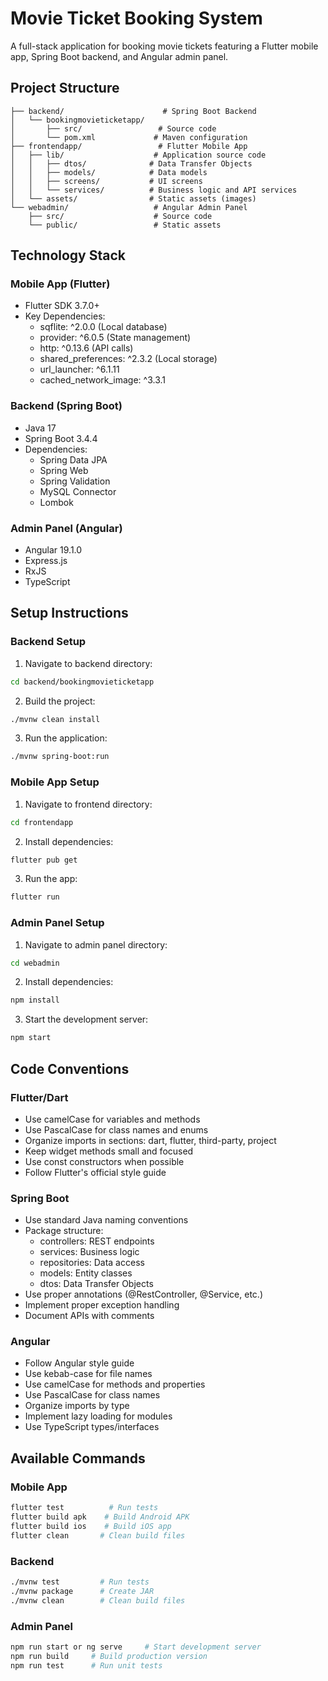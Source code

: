 # Movie Ticket Booking System

A full-stack application for booking movie tickets featuring a Flutter mobile app, Spring Boot backend, and Angular admin panel.

## Project Structure

```
├── backend/                      # Spring Boot Backend
│   └── bookingmovieticketapp/
│       ├── src/                 # Source code
│       └── pom.xml             # Maven configuration
├── frontendapp/                 # Flutter Mobile App
│   ├── lib/                    # Application source code
│   │   ├── dtos/              # Data Transfer Objects
│   │   ├── models/            # Data models
│   │   ├── screens/           # UI screens
│   │   └── services/          # Business logic and API services
│   └── assets/                # Static assets (images)
└── webadmin/                   # Angular Admin Panel
    ├── src/                    # Source code
    └── public/                 # Static assets
```

## Technology Stack

### Mobile App (Flutter)

- Flutter SDK 3.7.0+
- Key Dependencies:
  - sqflite: ^2.0.0 (Local database)
  - provider: ^6.0.5 (State management)
  - http: ^0.13.6 (API calls)
  - shared_preferences: ^2.3.2 (Local storage)
  - url_launcher: ^6.1.11
  - cached_network_image: ^3.3.1

### Backend (Spring Boot)

- Java 17
- Spring Boot 3.4.4
- Dependencies:
  - Spring Data JPA
  - Spring Web
  - Spring Validation
  - MySQL Connector
  - Lombok

### Admin Panel (Angular)

- Angular 19.1.0
- Express.js
- RxJS
- TypeScript

## Setup Instructions

### Backend Setup

1. Navigate to backend directory:

```bash
cd backend/bookingmovieticketapp
```

2. Build the project:

```bash
./mvnw clean install
```

3. Run the application:

```bash
./mvnw spring-boot:run
```

### Mobile App Setup

1. Navigate to frontend directory:

```bash
cd frontendapp
```

2. Install dependencies:

```bash
flutter pub get
```

3. Run the app:

```bash
flutter run
```

### Admin Panel Setup

1. Navigate to admin panel directory:

```bash
cd webadmin
```

2. Install dependencies:

```bash
npm install
```

3. Start the development server:

```bash
npm start
```

## Code Conventions

### Flutter/Dart

- Use camelCase for variables and methods
- Use PascalCase for class names and enums
- Organize imports in sections: dart, flutter, third-party, project
- Keep widget methods small and focused
- Use const constructors when possible
- Follow Flutter's official style guide

### Spring Boot

- Use standard Java naming conventions
- Package structure:
  - controllers: REST endpoints
  - services: Business logic
  - repositories: Data access
  - models: Entity classes
  - dtos: Data Transfer Objects
- Use proper annotations (@RestController, @Service, etc.)
- Implement proper exception handling
- Document APIs with comments

### Angular

- Follow Angular style guide
- Use kebab-case for file names
- Use camelCase for methods and properties
- Use PascalCase for class names
- Organize imports by type
- Implement lazy loading for modules
- Use TypeScript types/interfaces

## Available Commands

### Mobile App

```bash
flutter test          # Run tests
flutter build apk    # Build Android APK
flutter build ios    # Build iOS app
flutter clean       # Clean build files
```

### Backend

```bash
./mvnw test         # Run tests
./mvnw package      # Create JAR
./mvnw clean        # Clean build files
```

### Admin Panel

```bash
npm run start or ng serve     # Start development server
npm run build     # Build production version
npm run test      # Run unit tests
```
